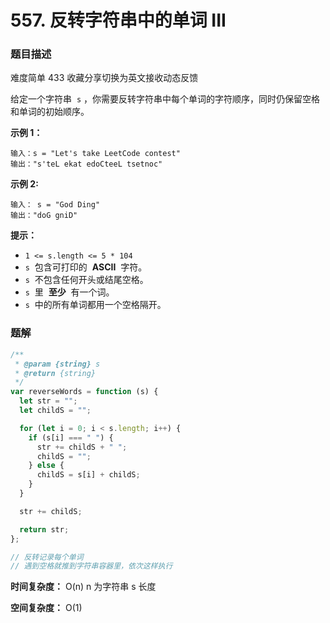 # 557. 反转字符串中的单词 III

### 题目描述

难度简单 433 收藏分享切换为英文接收动态反馈

给定一个字符串  `s` ，你需要反转字符串中每个单词的字符顺序，同时仍保留空格和单词的初始顺序。

**示例 1：**

```
输入：s = "Let's take LeetCode contest"
输出："s'teL ekat edoCteeL tsetnoc"

```

**示例 2:**

```
输入： s = "God Ding"
输出："doG gniD"

```

**提示：**

- `1 <= s.length <= 5 * 104`
- `s`  包含可打印的  **ASCII**  字符。
- `s`  不包含任何开头或结尾空格。
- `s`  里  **至少**  有一个词。
- `s`  中的所有单词都用一个空格隔开。

### 题解

```jsx
/**
 * @param {string} s
 * @return {string}
 */
var reverseWords = function (s) {
  let str = "";
  let childS = "";

  for (let i = 0; i < s.length; i++) {
    if (s[i] === " ") {
      str += childS + " ";
      childS = "";
    } else {
      childS = s[i] + childS;
    }
  }

  str += childS;

  return str;
};

// 反转记录每个单词
// 遇到空格就推到字符串容器里，依次这样执行
```

**时间复杂度：** O(n) n 为字符串 s 长度

**空间复杂度：** O(1)
